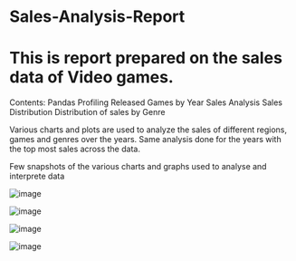 # Sales-Analysis-Report

# This is report prepared on the sales data of Video games.
Contents:
          Pandas Profiling
          Released Games by Year
          Sales Analysis
          Sales Distribution
          Distribution of sales by Genre

Various charts and plots are used to analyze the sales of different regions, games and genres over the years.
Same analysis done for the years with the top most sales across the data.

Few snapshots of the various charts and graphs used to analyse and interprete data

![image](https://github.com/Shonith11/Sales-Analysis-Report/assets/140089430/c6906d49-84fc-4b63-9a80-5f0a60eb9bfa)

![image](https://github.com/Shonith11/Sales-Analysis-Report/assets/140089430/a60d3b30-bd48-4ff3-b294-b7979cdb1f15)

![image](https://github.com/Shonith11/Sales-Analysis-Report/assets/140089430/ee3ad5d0-8608-4d7e-b54c-48602abc4879)

![image](https://github.com/Shonith11/Sales-Analysis-Report/assets/140089430/2550f941-1ee0-47ba-8e90-7e16e9812d41)







